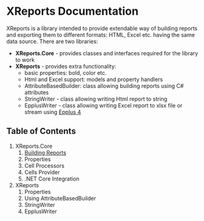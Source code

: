 # XReports Documentation

XReports is a library intended to provide extendable way of building reports and exporting them to different formats: HTML, Excel etc. having the same data source. There are two libraries:
- **XReports.Core** - provides classes and interfaces required for the library to work
- **XReports** - provides extra functionality:
    - basic properties: bold, color etc.
    - Html and Excel support: models and property handlers
    - AttributeBasedBuilder: class allowing building reports using C# attributes
    - StringWriter - class allowing writing Html report to string
    - EpplusWriter - class allowing writing Excel report to xlsx file or stream using [Epplus 4](https://github.com/JanKallman/EPPlus)

## Table of Contents
1. XReports.Core
    1. [Building Reports](core/1.md)
    2. Properties
    3. Cell Processors
    4. Cells Provider
    5. .NET Core Integration
2. XReports
    1. Properties
    2. Using AttributeBasedBuilder
    3. StringWriter
    4. EpplusWriter
